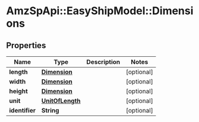 # AmzSpApi::EasyShipModel::Dimensions

## Properties
Name | Type | Description | Notes
------------ | ------------- | ------------- | -------------
**length** | [**Dimension**](Dimension.md) |  | [optional] 
**width** | [**Dimension**](Dimension.md) |  | [optional] 
**height** | [**Dimension**](Dimension.md) |  | [optional] 
**unit** | [**UnitOfLength**](UnitOfLength.md) |  | [optional] 
**identifier** | **String** |  | [optional] 

